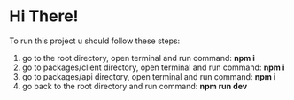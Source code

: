 # Hi There!

To run this project u should follow these steps:

1. go to the root directory, open terminal and run command: **npm i**
2. go to packages/client directory, open terminal and run command: **npm i**
3. go to packages/api directory, open terminal and run command: **npm i**
4. go back to the root directory and run command: **npm run dev**

